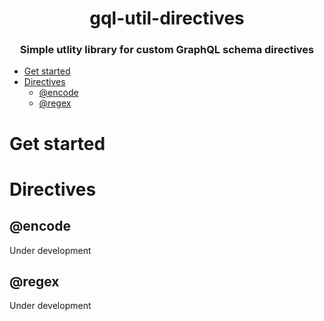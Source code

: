 <h1 align="center">gql-util-directives</h1>

<h3 align="center">
Simple utlity library for custom GraphQL schema directives
</h3>

- [Get started](#get-started)
- [Directives](#directives)
  - [@encode](#encode)
  - [@regex](#regex)

# Get started

# Directives

## @encode

Under development

## @regex

Under development
